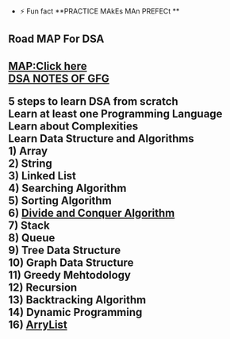- ⚡ Fun fact **PRACTICE MAkEs MAn PREFECt **
<html>
  <head>
    </head>
  <body>
    <h2> Road MAP For DSA  <h2>
<a  href="https://whimsical.com/dsa-in-90-days-EmPkf5utoFGRMnRqJjM6YV"  target=”_blank”  > MAP:Click here   </a> <br>
<a href="https://www.geeksforgeeks.org/the-ultimate-beginners-guide-for-dsa/"     target=”_blank”>  DSA NOTES OF GFG   </a>
<p> 
 5 steps to learn DSA from scratch <br>
    Learn at least one Programming Language <br>
    Learn about Complexities <br>
    Learn Data Structure and Algorithms <br>
    1) Array  <br>
    2) String <br> 
    3) Linked List<br>
    4) Searching Algorithm <br>
    5) Sorting Algorithm <br> 
    6)           <a href="https://github.com/Nishitbaria/Data-Structure-Algorithm-Java/tree/main/Divied%20and%20Conquer">                Divide and Conquer                    Algorithm                   </a>               <br>
    7) Stack <br>
    8) Queue <br>
    9) Tree Data Structure <br> 
    10) Graph Data Structure  <br> 
    11) Greedy Mehtodology  <br> 
    12) Recursion  <br>  
    13) Backtracking Algorithm  <br>  
    14) Dynamic Programming       <br> 
    16)   <a href="https://github.com/Nishitbaria/Data-Structure-Algorithm-Java/tree/main/ArryList">            ArryList  </a>  <br> 
</p>
</body>
  </html>
